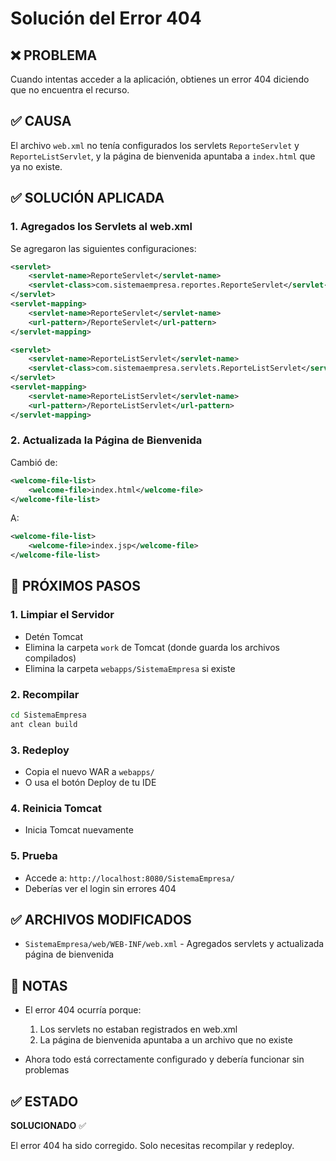 # Solución del Error 404

## ❌ PROBLEMA
Cuando intentas acceder a la aplicación, obtienes un error 404 diciendo que no encuentra el recurso.

## ✅ CAUSA
El archivo `web.xml` no tenía configurados los servlets `ReporteServlet` y `ReporteListServlet`, y la página de bienvenida apuntaba a `index.html` que ya no existe.

## ✅ SOLUCIÓN APLICADA

### 1. Agregados los Servlets al web.xml
Se agregaron las siguientes configuraciones:

```xml
<servlet>
    <servlet-name>ReporteServlet</servlet-name>
    <servlet-class>com.sistemaempresa.reportes.ReporteServlet</servlet-class>
</servlet>
<servlet-mapping>
    <servlet-name>ReporteServlet</servlet-name>
    <url-pattern>/ReporteServlet</url-pattern>
</servlet-mapping>

<servlet>
    <servlet-name>ReporteListServlet</servlet-name>
    <servlet-class>com.sistemaempresa.servlets.ReporteListServlet</servlet-class>
</servlet>
<servlet-mapping>
    <servlet-name>ReporteListServlet</servlet-name>
    <url-pattern>/ReporteListServlet</url-pattern>
</servlet-mapping>
```

### 2. Actualizada la Página de Bienvenida
Cambió de:
```xml
<welcome-file-list>
    <welcome-file>index.html</welcome-file>
</welcome-file-list>
```

A:
```xml
<welcome-file-list>
    <welcome-file>index.jsp</welcome-file>
</welcome-file-list>
```

## 🔧 PRÓXIMOS PASOS

### 1. Limpiar el Servidor
- Detén Tomcat
- Elimina la carpeta `work` de Tomcat (donde guarda los archivos compilados)
- Elimina la carpeta `webapps/SistemaEmpresa` si existe

### 2. Recompilar
```bash
cd SistemaEmpresa
ant clean build
```

### 3. Redeploy
- Copia el nuevo WAR a `webapps/`
- O usa el botón Deploy de tu IDE

### 4. Reinicia Tomcat
- Inicia Tomcat nuevamente

### 5. Prueba
- Accede a: `http://localhost:8080/SistemaEmpresa/`
- Deberías ver el login sin errores 404

## ✅ ARCHIVOS MODIFICADOS

- `SistemaEmpresa/web/WEB-INF/web.xml` - Agregados servlets y actualizada página de bienvenida

## 📝 NOTAS

- El error 404 ocurría porque:
  1. Los servlets no estaban registrados en web.xml
  2. La página de bienvenida apuntaba a un archivo que no existe
  
- Ahora todo está correctamente configurado y debería funcionar sin problemas

## ✅ ESTADO

**SOLUCIONADO** ✅

El error 404 ha sido corregido. Solo necesitas recompilar y redeploy.

